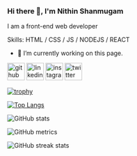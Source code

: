 ### Hi there 👋, I'm Nithin Shanmugam
I am a front-end web developer

Skills:  HTML / CSS / JS / NODEJS / REACT

- 🔭 I’m currently working on this page. 


[<img src='https://cdn.jsdelivr.net/npm/simple-icons@3.0.1/icons/github.svg' alt='github' height='40'>](https://github.com/NithinShanmugamV)  [<img src='https://cdn.jsdelivr.net/npm/simple-icons@3.0.1/icons/linkedin.svg' alt='linkedin' height='40'>](https://www.linkedin.com/in/nithin-shanmugam-v-3b671b189//)  [<img src='https://cdn.jsdelivr.net/npm/simple-icons@3.0.1/icons/instagram.svg' alt='instagram' height='40'>](https://www.instagram.com/nithin_shanmugam_v/)  [<img src='https://cdn.jsdelivr.net/npm/simple-icons@3.0.1/icons/twitter.svg' alt='twitter' height='40'>](https://twitter.com/NithinShanmuga4)  

[![trophy](https://github-profile-trophy.vercel.app/?username=NithinShanmugamV)](https://github.com/ryo-ma/github-profile-trophy)

[![Top Langs](https://github-readme-stats.vercel.app/api/top-langs/?username=NithinShanmugamV&layout=compact)](https://github.com/anuraghazra/github-readme-stats)

![GitHub stats](https://github-readme-stats.vercel.app/api?username=NithinShanmugamV&show_icons=true&count_private=true&theme=algolia)  

![GitHub metrics](https://metrics.lecoq.io/NithinShanmugamV)  

![GitHub streak stats](https://github-readme-streak-stats.herokuapp.com/?user=NithinShanmugamV)  

